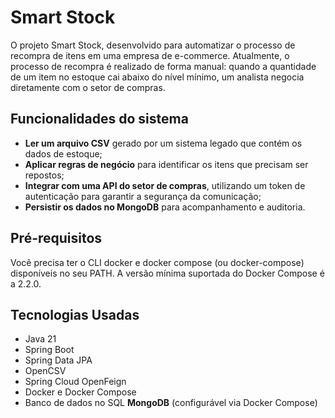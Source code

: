 # Smart Stock

O projeto Smart Stock, desenvolvido para automatizar o processo de recompra de itens em uma empresa de e-commerce. Atualmente, o processo de recompra é realizado de forma manual: quando a quantidade de um item no estoque cai abaixo do nível mínimo, um analista negocia diretamente com o setor de compras.

## Funcionalidades do sistema

- **Ler um arquivo CSV** gerado por um sistema legado que contém os dados de estoque;
- **Aplicar regras de negócio** para identificar os itens que precisam ser repostos;
- **Integrar com uma API do setor de compras**, utilizando um token de autenticação para garantir a segurança da comunicação;
- **Persistir os dados no MongoDB** para acompanhamento e auditoria.

## Pré-requisitos

Você precisa ter o CLI docker e docker compose (ou docker-compose) disponíveis no seu PATH. A versão mínima suportada do Docker Compose é a 2.2.0.

## Tecnologias Usadas

- Java 21
- Spring Boot
- Spring Data JPA
- OpenCSV
- Spring Cloud OpenFeign
- Docker e Docker Compose
- Banco de dados no SQL **MongoDB** (configurável via Docker Compose)